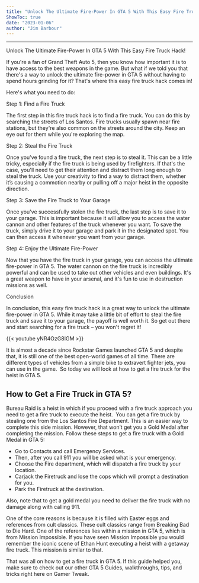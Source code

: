 ```yaml
---
title: "Unlock The Ultimate Fire-Power In GTA 5 With This Easy Fire Truck Hack!"
ShowToc: true 
date: "2023-01-06"
author: "Jim Barbour"
---
```

*****
Unlock The Ultimate Fire-Power In GTA 5 With This Easy Fire Truck Hack!

If you're a fan of Grand Theft Auto 5, then you know how important it is to have access to the best weapons in the game. But what if we told you that there's a way to unlock the ultimate fire-power in GTA 5 without having to spend hours grinding for it? That's where this easy fire truck hack comes in!

Here's what you need to do:

Step 1: Find a Fire Truck

The first step in this fire truck hack is to find a fire truck. You can do this by searching the streets of Los Santos. Fire trucks usually spawn near fire stations, but they're also common on the streets around the city. Keep an eye out for them while you're exploring the map.

Step 2: Steal the Fire Truck

Once you've found a fire truck, the next step is to steal it. This can be a little tricky, especially if the fire truck is being used by firefighters. If that's the case, you'll need to get their attention and distract them long enough to steal the truck. Use your creativity to find a way to distract them, whether it’s causing a commotion nearby or pulling off a major heist in the opposite direction.

Step 3: Save the Fire Truck to Your Garage

Once you've successfully stolen the fire truck, the last step is to save it to your garage. This is important because it will allow you to access the water cannon and other features of the truck whenever you want. To save the truck, simply drive it to your garage and park it in the designated spot. You can then access it whenever you want from your garage.

Step 4: Enjoy the Ultimate Fire-Power

Now that you have the fire truck in your garage, you can access the ultimate fire-power in GTA 5. The water cannon on the fire truck is incredibly powerful and can be used to take out other vehicles and even buildings. It's a great weapon to have in your arsenal, and it's fun to use in destruction missions as well.

Conclusion

In conclusion, this easy fire truck hack is a great way to unlock the ultimate fire-power in GTA 5. While it may take a little bit of effort to steal the fire truck and save it to your garage, the payoff is well worth it. So get out there and start searching for a fire truck – you won't regret it!

{{< youtube yNR4OzG8IGM >}} 



It is almost a decade since Rockstar Games launched GTA 5 and despite that, it is still one of the best open-world games of all time. There are different types of vehicles from a simple bike to extravert fighter jets, you can use in the game.  So today we will look at how to get a fire truck for the heist in GTA 5.
 

 
## How to Get a Fire Truck in GTA 5?
 
Bureau Raid is a heist in which if you proceed with a fire truck approach you need to get a fire truck to execute the heist.  You can get a fire truck by stealing one from the Los Santos Fire Department. This is an easier way to complete this side mission. However, that won’t get you a Gold Medal after completing the mission. Follow these steps to get a fire truck with a Gold Medal in GTA 5:
 
- Go to Contacts and call Emergency Services.
 - Then, after you call 911 you will be asked what is your emergency.
 - Choose the Fire department, which will dispatch a fire truck by your location.
 - Carjack the Firetruck and lose the cops which will prompt a destination for you.
 - Park the Firetruck at the destination.

 
Also, note that to get a gold medal you need to deliver the fire truck with no damage along with calling 911.
 
One of the core reasons is because it is filled with Easter eggs and references from cult classics. These cult classics range from Breaking Bad to Die Hard. One of the references lies within a mission in GTA 5, which is from Mission Impossible. If you have seen Mission Impossible you would remember the iconic scene of Ethan Hunt executing a heist with a getaway fire truck. This mission is similar to that.
 
That was all on how to get a fire truck in GTA 5. If this guide helped you, make sure to check out our other GTA 5 Guides, walkthroughs, tips, and tricks right here on Gamer Tweak.




